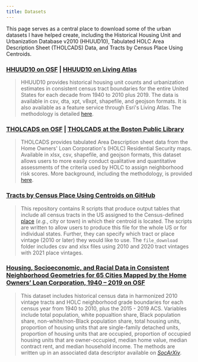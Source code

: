 ```yaml
---
title: Datasets
---
```


This page serves as a central place to download some of the urban datasets I have helped create, including the Historical Housing Unit and Urbanization Database v2010 (HHUUD10), Tabulated HOLC Area Description Sheet (THOLCADS) Data, and Tracts by Census Place Using Centroids.


### [HHUUD10 on OSF](https://osf.io/fzv5e/) | [HHUUD10 on Living Atlas](https://www.arcgis.com/home/item.html?id=98efddc0d7b84ddea6d211f7958447d8)

> HHUUD10 provides historical housing unit counts and urbanization estimates in consistent census tract boundaries for the entire United States for each decade from 1940 to 2010 plus 2019. The data is available in csv, dta, xpt, v8xpt, shapefile, and geojson formats. It is also available as a feature service through Esri's Living Atlas. The methodology is detailed [here](https://www.nature.com/articles/s41597-022-01184-x).


### [THOLCADS on OSF](https://osf.io/qytj8/) | [THOLCADS at the Boston Public Library](https://data.leventhalmap.org/#/catalog/dkyajewyh)

> THOLCADS provides tabulated Area Description sheet data from the Home Owners' Loan Corporation's (HOLC) Residential Security maps. Available in xlsx, csv, shapefile, and geojson formats, this dataset allows users to more easily conduct qualitative and quantitative assessments of the criteria used by HOLC to assign neighborhood risk scores. More background, including the methodology, is provided [here](https://osf.io/preprints/socarxiv/dktah/).

### [Tracts by Census Place Using Centroids on GitHub](https://github.com/snmarkley1/Tracts-by-Census-Place-Using-Centroids)

> This repository contains R scripts that produce output tables that include all census tracts in the US assigned to the Census-defined [place](https://www2.census.gov/geo/pdfs/reference/GARM/Ch9GARM.pdf) (*e.g.*, city or town) in which their centroid is located. The scripts are written to allow users to produce this file for the whole US or for individual states. Further, they can specify which tract or place vintage (2010 or later) they would like to use. The `file_download` folder includes csv and xlsx files using 2010 and 2020 tract vintages with 2021 place vintages.

### [Housing, Socioeconomic, and Racial Data in Consistent Neighborhood Geometries for 65 Cities Mapped by the Home Owners’ Loan Corporation, 1940 – 2019 on OSF](https://osf.io/jxatu/)

> This dataset includes historical census data in harmonized 2010 vintage tracts and HOLC neighborhood grade boundaries for each census year from 1940 to 2010, plus the 2015 - 2019 ACS. Variables include total population, white popualtion share, Black population share, non-white/non-Black population share, total housing units, proportion of housing units that are single-family detached units, proportion of housing units that are occupied, proportion of occupied housing units that are owner-occupied, median home value, median contract rent, and median household income. The methods are written up in an associated data descriptor available on [*SocArXiv*](https://osf.io/preprints/socarxiv/5w6jx).
